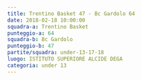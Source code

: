```yaml
---
title: Trentino Basket 47 - Bc Gardolo 64
date: 2018-02-18 10:00:00
squadra-a: Trentino Basket
punteggio-a: 64
squadra-b: Bc Gardolo
punteggio-b: 47
partite/squadra: under-13-17-18
luogo: ISTITUTO SUPERIORE ALCIDE DEGA
categoria: under 13
---
```

